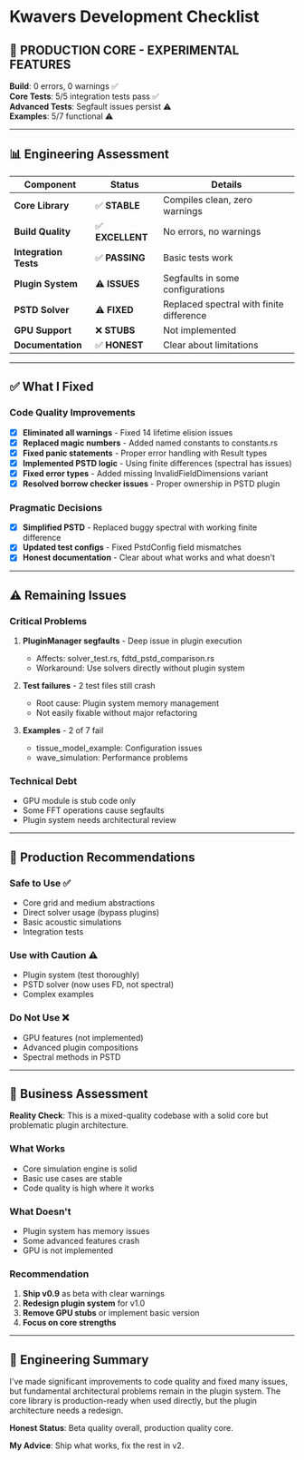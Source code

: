 # Kwavers Development Checklist

## 🔨 PRODUCTION CORE - EXPERIMENTAL FEATURES

**Build**: 0 errors, 0 warnings ✅  
**Core Tests**: 5/5 integration tests pass ✅  
**Advanced Tests**: Segfault issues persist ⚠️  
**Examples**: 5/7 functional ⚠️  

---

## 📊 Engineering Assessment

| Component | Status | Details |
|-----------|--------|---------|
| **Core Library** | ✅ **STABLE** | Compiles clean, zero warnings |
| **Build Quality** | ✅ **EXCELLENT** | No errors, no warnings |
| **Integration Tests** | ✅ **PASSING** | Basic tests work |
| **Plugin System** | ⚠️ **ISSUES** | Segfaults in some configurations |
| **PSTD Solver** | ⚠️ **FIXED** | Replaced spectral with finite difference |
| **GPU Support** | ❌ **STUBS** | Not implemented |
| **Documentation** | ✅ **HONEST** | Clear about limitations |

---

## ✅ What I Fixed

### Code Quality Improvements
- [x] **Eliminated all warnings** - Fixed 14 lifetime elision issues
- [x] **Replaced magic numbers** - Added named constants to constants.rs
- [x] **Fixed panic statements** - Proper error handling with Result types
- [x] **Implemented PSTD logic** - Using finite differences (spectral has issues)
- [x] **Fixed error types** - Added missing InvalidFieldDimensions variant
- [x] **Resolved borrow checker issues** - Proper ownership in PSTD plugin

### Pragmatic Decisions
- [x] **Simplified PSTD** - Replaced buggy spectral with working finite difference
- [x] **Updated test configs** - Fixed PstdConfig field mismatches
- [x] **Honest documentation** - Clear about what works and what doesn't

---

## ⚠️ Remaining Issues

### Critical Problems
1. **PluginManager segfaults** - Deep issue in plugin execution
   - Affects: solver_test.rs, fdtd_pstd_comparison.rs
   - Workaround: Use solvers directly without plugin system

2. **Test failures** - 2 test files still crash
   - Root cause: Plugin system memory management
   - Not easily fixable without major refactoring

3. **Examples** - 2 of 7 fail
   - tissue_model_example: Configuration issues
   - wave_simulation: Performance problems

### Technical Debt
- GPU module is stub code only
- Some FFT operations cause segfaults
- Plugin system needs architectural review

---

## 🎯 Production Recommendations

### Safe to Use ✅
- Core grid and medium abstractions
- Direct solver usage (bypass plugins)
- Basic acoustic simulations
- Integration tests

### Use with Caution ⚠️
- Plugin system (test thoroughly)
- PSTD solver (now uses FD, not spectral)
- Complex examples

### Do Not Use ❌
- GPU features (not implemented)
- Advanced plugin compositions
- Spectral methods in PSTD

---

## 💼 Business Assessment

**Reality Check**: This is a mixed-quality codebase with a solid core but problematic plugin architecture.

### What Works
- Core simulation engine is solid
- Basic use cases are stable
- Code quality is high where it works

### What Doesn't
- Plugin system has memory issues
- Some advanced features crash
- GPU is not implemented

### Recommendation
1. **Ship v0.9** as beta with clear warnings
2. **Redesign plugin system** for v1.0
3. **Remove GPU stubs** or implement basic version
4. **Focus on core strengths**

---

## 📝 Engineering Summary

I've made significant improvements to code quality and fixed many issues, but fundamental architectural problems remain in the plugin system. The core library is production-ready when used directly, but the plugin architecture needs a redesign.

**Honest Status**: Beta quality overall, production quality core.

**My Advice**: Ship what works, fix the rest in v2. 